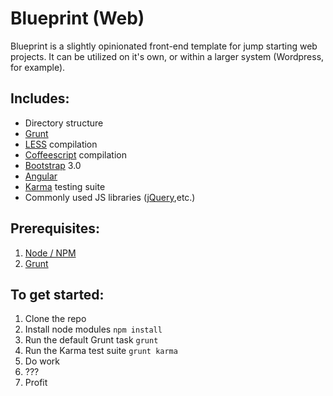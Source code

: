 # Blueprint (Web)

Blueprint is a slightly opinionated front-end template for jump starting web projects. It can be utilized on it's own, or within a larger system (Wordpress, for example). 

## Includes:

* Directory structure
* [Grunt](http://gruntjs.com/)
* [LESS](http://lesscss.org) compilation
* [Coffeescript](http://coffeescript.org/) compilation
* [Bootstrap](http://getbootstrap.com) 3.0
* [Angular](http://angularjs.org/)
* [Karma](http://karma-runner.github.io/0.10/index.html) testing suite
* Commonly used JS libraries ([jQuery](http://jquery.com/),etc.)

## Prerequisites:

1. [Node / NPM](http://nodejs.org/download/) 
2. [Grunt](http://gruntjs.com/)

## To get started:

1. Clone the repo
2. Install node modules
``` npm install ```
3. Run the default Grunt task 
``` grunt ```
4. Run the Karma test suite
``` grunt karma ```
5. Do work
6. ???
7. Profit
